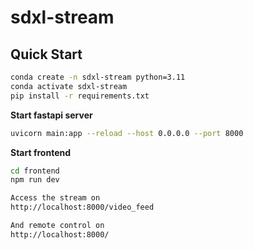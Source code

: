 # sdxl-stream

## Quick Start

```bash
conda create -n sdxl-stream python=3.11
conda activate sdxl-stream
pip install -r requirements.txt
```

**Start fastapi server**

```bash
uvicorn main:app --reload --host 0.0.0.0 --port 8000
```
**Start frontend**

```bash
cd frontend
npm run dev

Access the stream on
http://localhost:8000/video_feed

And remote control on
http://localhost:8000/